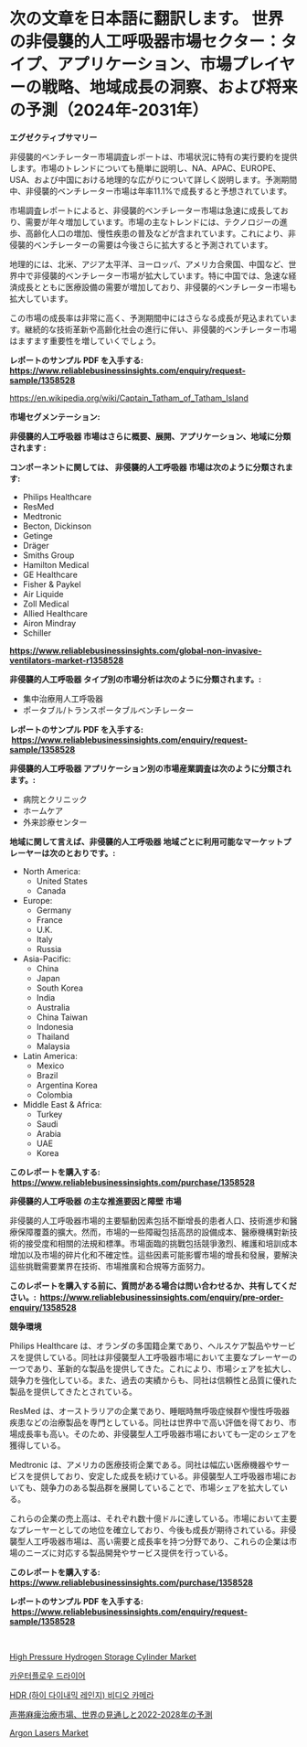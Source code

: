 <p><h1>次の文章を日本語に翻訳します。
世界の非侵襲的人工呼吸器市場セクター：タイプ、アプリケーション、市場プレイヤーの戦略、地域成長の洞察、および将来の予測（2024年-2031年）</h1></p><p><strong>エグゼクティブサマリー</strong></p>
<p><p>非侵襲的ベンチレーター市場調査レポートは、市場状況に特有の実行要約を提供します。市場のトレンドについても簡単に説明し、NA、APAC、EUROPE、USA、および中国における地理的な広がりについて詳しく説明します。予測期間中、非侵襲的ベンチレーター市場は年率11.1%で成長すると予想されています。</p><p>市場調査レポートによると、非侵襲的ベンチレーター市場は急速に成長しており、需要が年々増加しています。市場の主なトレンドには、テクノロジーの進歩、高齢化人口の増加、慢性疾患の普及などが含まれています。これにより、非侵襲的ベンチレーターの需要は今後さらに拡大すると予測されています。</p><p>地理的には、北米、アジア太平洋、ヨーロッパ、アメリカ合衆国、中国など、世界中で非侵襲的ベンチレーター市場が拡大しています。特に中国では、急速な経済成長とともに医療設備の需要が増加しており、非侵襲的ベンチレーター市場も拡大しています。</p><p>この市場の成長率は非常に高く、予測期間中にはさらなる成長が見込まれています。継続的な技術革新や高齢化社会の進行に伴い、非侵襲的ベンチレーター市場はますます重要性を増していくでしょう。</p></p>
<p><strong>レポートのサンプル PDF を入手する: <a href="https://www.reliablebusinessinsights.com/enquiry/request-sample/1358528">https://www.reliablebusinessinsights.com/enquiry/request-sample/1358528</a></strong></p>
<p><a href="https://en.wikipedia.org/wiki/Captain_Tatham_of_Tatham_Island">https://en.wikipedia.org/wiki/Captain_Tatham_of_Tatham_Island</a></p>
<p><strong>市場セグメンテーション:</strong></p>
<p><strong> 非侵襲的人工呼吸器 市場はさらに概要、展開、アプリケーション、地域に分類されます :</strong></p>
<p><strong>コンポーネントに関しては、 非侵襲的人工呼吸器 市場は次のように分類されます: &nbsp;</strong></p>
<p><ul><li>Philips Healthcare</li><li>ResMed</li><li>Medtronic</li><li>Becton, Dickinson</li><li>Getinge</li><li>Dräger</li><li>Smiths Group</li><li>Hamilton Medical</li><li>GE Healthcare</li><li>Fisher & Paykel</li><li>Air Liquide</li><li>Zoll Medical</li><li>Allied Healthcare</li><li>Airon Mindray</li><li>Schiller</li></ul></p>
<p><strong><a href="https://www.reliablebusinessinsights.com/global-non-invasive-ventilators-market-r1358528">https://www.reliablebusinessinsights.com/global-non-invasive-ventilators-market-r1358528</a></strong></p>
<p><strong> 非侵襲的人工呼吸器 タイプ別の市場分析は次のように分類されます。:</strong></p>
<p><ul><li>集中治療用人工呼吸器</li><li>ポータブル/トランスポータブルベンチレーター</li></ul></p>
<p><strong>レポートのサンプル PDF を入手する: &nbsp;<a href="https://www.reliablebusinessinsights.com/enquiry/request-sample/1358528">https://www.reliablebusinessinsights.com/enquiry/request-sample/1358528</a></strong></p>
<p><strong> 非侵襲的人工呼吸器 アプリケーション別の市場産業調査は次のように分類されます。:</strong></p>
<p><ul><li>病院とクリニック</li><li>ホームケア</li><li>外来診療センター</li></ul></p>
<p><strong>地域に関して言えば、非侵襲的人工呼吸器 地域ごとに利用可能なマーケットプレーヤーは次のとおりです。:</strong></p>
<p><ul>
    <li>
        North America:
        <ul>
            <li>United States</li>
            <li>Canada</li>
        </ul>
    </li>
    <li>
        Europe:
        <ul>
            <li>Germany</li>
            <li>France</li>
            <li>U.K.</li>
            <li>Italy</li>
            <li>Russia</li>
        </ul>
    </li>
    <li>
        Asia-Pacific:
        <ul>
            <li>China</li>
            <li>Japan</li>
            <li>South Korea</li>
            <li>India</li>
            <li>Australia</li>
            <li>China Taiwan</li>
            <li>Indonesia</li>
            <li>Thailand</li>
            <li>Malaysia</li>
        </ul>
    </li>
    <li>
        Latin America:
        <ul>
            <li>Mexico</li>
            <li>Brazil</li>
            <li>Argentina Korea</li>
            <li>Colombia</li>
        </ul>
    </li>
    <li>
        Middle East & Africa:
        <ul>
            <li>Turkey</li>
            <li>Saudi</li>
            <li>Arabia</li>
            <li>UAE</li>
            <li>Korea</li>
        </ul>
    </li>
    </ul></p>
<p><strong>このレポートを購入する: &nbsp;<a href="https://www.reliablebusinessinsights.com/purchase/1358528">https://www.reliablebusinessinsights.com/purchase/1358528</a></strong></p>
<p><strong>非侵襲的人工呼吸器 の主な推進要因と障壁 市場</strong></p>
<p><p>非侵襲的人工呼吸器市場的主要驅動因素包括不斷增長的患者人口、技術進步和醫療保障覆蓋的擴大。然而，市場的一些障礙包括高昂的設備成本、醫療機構對新技術的接受度和相關的法規和標準。市場面臨的挑戰包括競爭激烈、維護和培訓成本增加以及市場的碎片化和不確定性。這些因素可能影響市場的增長和發展，要解決這些挑戰需要業界在技術、市場推廣和合規等方面努力。</p></p>
<p><strong>このレポートを購入する前に、質問がある場合は問い合わせるか、共有してください。:&nbsp; <a href="https://www.reliablebusinessinsights.com/enquiry/pre-order-enquiry/1358528">https://www.reliablebusinessinsights.com/enquiry/pre-order-enquiry/1358528</a></strong></p>
<p><strong>競争環境</strong></p>
<p><p>Philips Healthcare は、オランダの多国籍企業であり、ヘルスケア製品やサービスを提供している。同社は非侵襲型人工呼吸器市場において主要なプレーヤーの一つであり、革新的な製品を提供してきた。これにより、市場シェアを拡大し、競争力を強化している。また、過去の実績からも、同社は信頼性と品質に優れた製品を提供してきたとされている。</p><p>ResMed は、オーストラリアの企業であり、睡眠時無呼吸症候群や慢性呼吸器疾患などの治療製品を専門としている。同社は世界中で高い評価を得ており、市場成長率も高い。そのため、非侵襲型人工呼吸器市場においても一定のシェアを獲得している。</p><p>Medtronic は、アメリカの医療技術企業である。同社は幅広い医療機器やサービスを提供しており、安定した成長を続けている。非侵襲型人工呼吸器市場においても、競争力のある製品群を展開していることで、市場シェアを拡大している。</p><p>これらの企業の売上高は、それぞれ数十億ドルに達している。市場において主要なプレーヤーとしての地位を確立しており、今後も成長が期待されている。非侵襲型人工呼吸器市場は、高い需要と成長率を持つ分野であり、これらの企業は市場のニーズに対応する製品開発やサービス提供を行っている。</p></p>
<p><strong>このレポートを購入する: &nbsp; <a href="https://www.reliablebusinessinsights.com/purchase/1358528">https://www.reliablebusinessinsights.com/purchase/1358528</a></strong></p>
<p><strong>レポートのサンプル PDF を入手する: &nbsp;<a href="https://www.reliablebusinessinsights.com/enquiry/request-sample/1358528">https://www.reliablebusinessinsights.com/enquiry/request-sample/1358528</a></strong><strong></strong></p>
<p>&nbsp;</p>
<p><p><a href="https://www.linkedin.com/pulse/high-pressure-hydrogen-storage-cylinder-market-size-outlook-hsk2e">High Pressure Hydrogen Storage Cylinder Market</a></p><p><a href="https://github.com/rcabello548/Market-Research-Report-List-1/blob/main/8284273139729.md">카운터플로우 드라이어</a></p><p><a href="https://medium.com/@francescaove76856/hdr-%EA%B3%A0-%EB%8B%A4%EC%9D%B4%EB%82%98%EB%AF%B9-%EB%A0%88%EC%9D%B8%EC%A7%80-%EB%B9%84%EB%94%94%EC%98%A4-%EC%B9%B4%EB%A9%94%EB%9D%BC-%EC%8B%9C%EC%9E%A5-%EA%B7%9C%EB%AA%A8-%EB%B0%8F-%EC%A0%90%EC%9C%A0%EC%9C%A8-%EB%B6%84%EC%84%9D-%EC%84%B1%EC%9E%A5-%EB%8F%99%ED%96%A5-%EB%B0%8F-%EC%98%88%EC%B8%A1-2024-2031-3e58b3a82f88">HDR (하이 다이내믹 레인지) 비디오 카메라</a></p><p><a href="https://medium.com/@smithmargaret44/2022%E5%B9%B4%E3%81%8B%E3%82%892028%E5%B9%B4%E3%81%BE%E3%81%A7%E3%81%AE%E3%83%9C%E3%83%BC%E3%82%AB%E3%83%AB%E3%82%B3%E3%83%BC%E3%83%89%E9%BA%BB%E7%97%BA%E6%B2%BB%E7%99%82%E5%B8%82%E5%A0%B4-%E3%82%B0%E3%83%AD%E3%83%BC%E3%83%90%E3%83%AB%E5%B1%95%E6%9C%9B-%E3%81%8A%E3%82%88%E3%81%B32024%E5%B9%B4%E3%81%8B%E3%82%892031%E5%B9%B4%E3%81%BE%E3%81%A7%E3%81%AE%E5%B8%82%E5%A0%B4%E8%A6%8F%E6%A8%A1%E3%81%AB%E9%96%A2%E3%81%99%E3%82%8B%E6%83%85%E5%A0%B1%E3%82%92%E6%8E%B2%E8%BC%89%E3%81%97%E3%81%9Finsights-2024%E5%B9%B4%E3%81%8B%E3%82%892031%E5%B9%B4%E3%81%BE%E3%81%A7%E3%81%AE-%E3%81%AEcagr-716526352f65">声帯麻痺治療市場、世界の見通しと2022-2028年の予測</a></p><p><a href="https://issuu.com/reportprime-2/docs/argon-lasers-market-size-2030.pptx">Argon Lasers Market</a></p></p>